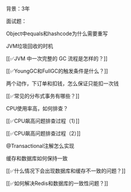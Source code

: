 背景：3年



面试题：



Object中equals和hashcode为什么需要重写

JVM垃圾回收的时机

[[✅JVM 中一次完整的 GC 流程是怎样的？]]

[[✅YoungGC和FullGC的触发条件是什么？]]

两个动作，下订单和扣钱，怎么保证只能扣一次钱

[[✅常见的分布式事务有哪些？]]

CPU使用率高，如何排查？

[[✅CPU飙高问题排查过程（1）]]

[[✅CPU飙高问题排查过程（2）]]

@Transactional注解怎么实现

缓存和数据库如何保持一致

[[✅什么情况下会出现数据库和缓存不一致的问题？]]

[[✅如何解决Redis和数据库的一致性问题？]]





